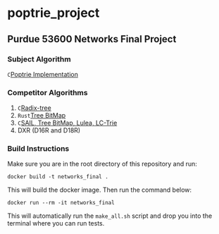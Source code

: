 # poptrie_project

## Purdue 53600 Networks Final Project

### Subject Algorithm

`C`[Poptrie Implementation](https://github.com/pixos/poptrie/tree/master)

### Competitor Algorithms

1. `C`[Radix-tree](https://github.com/drpnd/radix-tree)
2. `Rust`[Tree BitMap](https://github.com/JakubOnderka/treebitmap/tree/master)
3. `C`[SAIL, Tree BitMap, Lulea, LC-Trie](https://github.com/mengxiang0811/SAIL/tree/master)
4. DXR (D16R and D18R)

### Build Instructions

Make sure you are in the root directory of this repository and run:

```
docker build -t networks_final .
```

This will build the docker image. Then run the command below:

```
docker run --rm -it networks_final
```

This will automatically run the `make_all.sh` script and drop you into the terminal where you can run tests.
